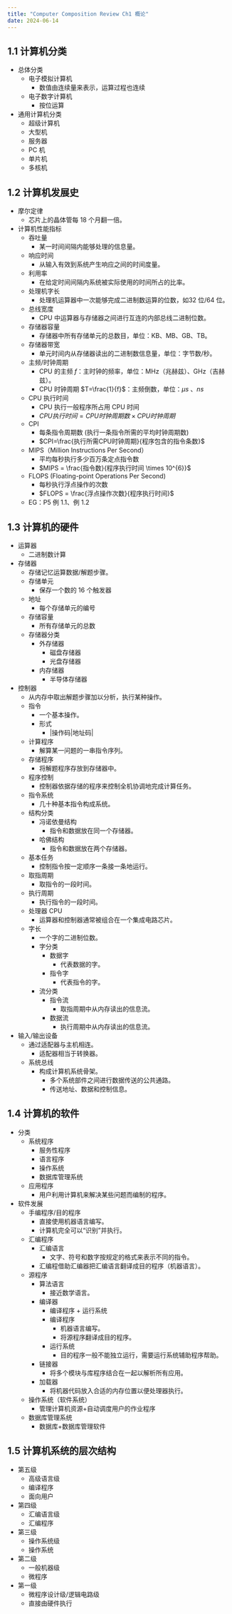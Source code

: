 ```yaml
---
title: "Computer Composition Review Ch1 概论"
date: 2024-06-14
---
```


## 1.1 计算机分类
- 总体分类
	- 电子模拟计算机
		- 数值由连续量来表示，运算过程也连续
	- 电子数字计算机
		- 按位运算
- 通用计算机分类
	- 超级计算机
	- 大型机
	- 服务器
	- PC 机
	- 单片机
	- 多核机

## 1.2 计算机发展史
- 摩尔定律
	- 芯片上的晶体管每 18 个月翻一倍。
- 计算机性能指标
	- 吞吐量
		- 某一时间间隔内能够处理的信息量。
	- 响应时间
		- 从输入有效到系统产生响应之间的时间度量。
	- 利用率
		- 在给定时间间隔内系统被实际使用的时间所占的比率。
	- 处理机字长
		- 处理机运算器中一次能够完成二进制数运算的位数，如32 位/64 位。
	- 总线宽度
		- CPU 中运算器与存储器之间进行互连的内部总线二进制位数。
	- 存储器容量
		- 存储器中所有存储单元的总数目，单位：KB、MB、GB、TB。
	- 存储器带宽
		- 单元时间内从存储器读出的二进制数信息量，单位：字节数/秒。
	- 主频/时钟周期
		- CPU 的主频 $f$：主时钟的频率，单位：MHz（兆赫兹）、GHz（吉赫兹）。
		- CPU 时钟周期 $T=\frac{1}{f}$：主频倒数，单位：$\mu s$ 、$ns$
	- CPU 执行时间
		- CPU 执行一般程序所占用 CPU 时间
		- $CPU 执行时间=CPU 时钟周期数 \times CPU 时钟周期$
	- CPI
		- 每条指令周期数 (执行一条指令所需的平均时钟周期数)
		- $CPI=\frac{执行所需CPU时钟周期}{程序包含的指令条数}$
	- MIPS（Million Instructions Per Second）
		- 平均每秒执行多少百万条定点指令数
		- $MIPS = \frac{指令数}{程序执行时间 \times 10^{6}}$
	- FLOPS (Floating-point Operations Per Second)
		- 每秒执行浮点操作的次数
		- $FLOPS = \frac{浮点操作次数}{程序执行时间}$
	- EG：P5 例 1.1、例 1.2
## 1.3 计算机的硬件
- 运算器
	- 二进制数计算
- 存储器
	- 存储记忆运算数据/解题步骤。
	- 存储单元
		- 保存一个数的 16 个触发器
	- 地址
		- 每个存储单元的编号
	- 存储容量
		- 所有存储单元的总数
	- 存储器分类
		- 外存储器
			- 磁盘存储器
			- 光盘存储器
		- 内存储器
			- 半导体存储器
- 控制器
	- 从内存中取出解题步骤加以分析，执行某种操作。
	- 指令
		- 一个基本操作。
		- 形式
			- |操作码|地址码|
	- 计算程序
		- 解算某一问题的一串指令序列。
	- 存储程序
		- 将解题程序存放到存储器中。
	- 程序控制
		- 控制器依据存储的程序来控制全机协调地完成计算任务。
	- 指令系统
		- 几十种基本指令构成系统。
	- 结构分类
		- 冯诺依曼结构
			- 指令和数据放在同一个存储器。
		- 哈佛结构
			- 指令和数据放在两个存储器。
	- 基本任务
		- 控制指令按一定顺序一条接一条地运行。
	- 取指周期
		- 取指令的一段时间。
	- 执行周期
		- 执行指令的一段时间。
	- 处理器 CPU
		- 运算器和控制器通常被组合在一个集成电路芯片。
	- 字长
		- 一个字的二进制位数。
		- 字分类
			- 数据字
				- 代表数据的字。
			- 指令字
				- 代表指令的字。
		- 流分类
			- 指令流
				- 取指周期中从内存读出的信息流。
			- 数据流
				- 执行周期中从内存读出的信息流。
- 输入/输出设备
	- 通过适配器与主机相连。
		- 适配器相当于转换器。
	- 系统总线
		- 构成计算机系统骨架。
			- 多个系统部件之间进行数据传送的公共通路。
			- 传送地址、数据和控制信息。
## 1.4 计算机的软件
- 分类
	- 系统程序
		- 服务性程序
		- 语言程序
		- 操作系统
		- 数据库管理系统
	- 应用程序
		- 用户利用计算机来解决某些问题而编制的程序。
- 软件发展
	- 手编程序/目的程序
		- 直接使用机器语言编写。
		- 计算机完全可以“识别”并执行。
	- 汇编程序
		- 汇编语言
			- 文字、符号和数字按规定的格式来表示不同的指令。
		- 汇编程借助汇编器把汇编语言翻译成目的程序（机器语言）。
	- 源程序
		- 算法语言
			- 接近数学语言。
		- 编译器
			- 编译程序 + 运行系统
			- 编译程序
				- 机器语言编写。
				- 将源程序翻译成目的程序。
			- 运行系统
				- 目的程序一般不能独立运行，需要运行系统辅助程序帮助。
		- 链接器
			- 将多个模块与库程序结合在一起以解析所有应用。
		- 加载器
			- 将机器代码放入合适的内存位置以便处理器执行。
	- 操作系统（软件系统）
		- 管理计算机资源+自动调度用户的作业程序
	- 数据库管理系统
		- 数据库+数据库管理软件
## 1.5 计算机系统的层次结构
- 第五级
	- 高级语言级
	- 编译程序
	- 面向用户
- 第四级
	- 汇编语言级
	- 汇编程序
- 第三级
	- 操作系统级
	- 操作系统
- 第二级
	- 一般机器级
	- 微程序
- 第一级
	- 微程序设计级/逻辑电路级
	- 直接由硬件执行
